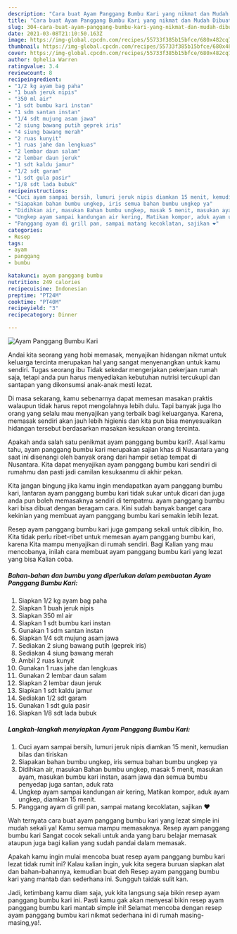 ```yaml
---
description: "Cara buat Ayam Panggang Bumbu Kari yang nikmat dan Mudah Dibuat"
title: "Cara buat Ayam Panggang Bumbu Kari yang nikmat dan Mudah Dibuat"
slug: 304-cara-buat-ayam-panggang-bumbu-kari-yang-nikmat-dan-mudah-dibuat
date: 2021-03-08T21:10:50.163Z
image: https://img-global.cpcdn.com/recipes/55733f385b15bfce/680x482cq70/ayam-panggang-bumbu-kari-foto-resep-utama.jpg
thumbnail: https://img-global.cpcdn.com/recipes/55733f385b15bfce/680x482cq70/ayam-panggang-bumbu-kari-foto-resep-utama.jpg
cover: https://img-global.cpcdn.com/recipes/55733f385b15bfce/680x482cq70/ayam-panggang-bumbu-kari-foto-resep-utama.jpg
author: Ophelia Warren
ratingvalue: 3.4
reviewcount: 8
recipeingredient:
- "1/2 kg ayam bag paha"
- "1 buah jeruk nipis"
- "350 ml air"
- "1 sdt bumbu kari instan"
- "1 sdm santan instan"
- "1/4 sdt mujung asam jawa"
- "2 siung bawang putih geprek iris"
- "4 siung bawang merah"
- "2 ruas kunyit"
- "1 ruas jahe dan lengkuas"
- "2 lembar daun salam"
- "2 lembar daun jeruk"
- "1 sdt kaldu jamur"
- "1/2 sdt garam"
- "1 sdt gula pasir"
- "1/8 sdt lada bubuk"
recipeinstructions:
- "Cuci ayam sampai bersih, lumuri jeruk nipis diamkan 15 menit, kemudian bilas dan tiriskan"
- "Siapakan bahan bumbu ungkep, iris semua bahan bumbu ungkep ya"
- "Didihkan air, masukan Bahan bumbu ungkep, masak 5 menit, masukan ayam, masukan bumbu kari instan, asam jawa dan semua bumbu penyedap juga santan, aduk rata"
- "Ungkep ayam sampai kandungan air kering, Matikan kompor, aduk ayam ungkep, diamkan 15 menit."
- "Panggang ayam di grill pan, sampai matang kecoklatan, sajikan ❤️"
categories:
- Resep
tags:
- ayam
- panggang
- bumbu

katakunci: ayam panggang bumbu 
nutrition: 249 calories
recipecuisine: Indonesian
preptime: "PT24M"
cooktime: "PT40M"
recipeyield: "3"
recipecategory: Dinner

---
```



![Ayam Panggang Bumbu Kari](https://img-global.cpcdn.com/recipes/55733f385b15bfce/680x482cq70/ayam-panggang-bumbu-kari-foto-resep-utama.jpg)

Andai kita seorang yang hobi memasak, menyajikan hidangan nikmat untuk keluarga tercinta merupakan hal yang sangat menyenangkan untuk kamu sendiri. Tugas seorang ibu Tidak sekedar mengerjakan pekerjaan rumah saja, tetapi anda pun harus menyediakan kebutuhan nutrisi tercukupi dan santapan yang dikonsumsi anak-anak mesti lezat.

Di masa  sekarang, kamu sebenarnya dapat memesan masakan praktis walaupun tidak harus repot mengolahnya lebih dulu. Tapi banyak juga lho orang yang selalu mau menyajikan yang terbaik bagi keluarganya. Karena, memasak sendiri akan jauh lebih higienis dan kita pun bisa menyesuaikan hidangan tersebut berdasarkan masakan kesukaan orang tercinta. 



Apakah anda salah satu penikmat ayam panggang bumbu kari?. Asal kamu tahu, ayam panggang bumbu kari merupakan sajian khas di Nusantara yang saat ini disenangi oleh banyak orang dari hampir setiap tempat di Nusantara. Kita dapat menyajikan ayam panggang bumbu kari sendiri di rumahmu dan pasti jadi camilan kesukaanmu di akhir pekan.

Kita jangan bingung jika kamu ingin mendapatkan ayam panggang bumbu kari, lantaran ayam panggang bumbu kari tidak sukar untuk dicari dan juga anda pun boleh memasaknya sendiri di tempatmu. ayam panggang bumbu kari bisa dibuat dengan beragam cara. Kini sudah banyak banget cara kekinian yang membuat ayam panggang bumbu kari semakin lebih lezat.

Resep ayam panggang bumbu kari juga gampang sekali untuk dibikin, lho. Kita tidak perlu ribet-ribet untuk memesan ayam panggang bumbu kari, karena Kita mampu menyajikan di rumah sendiri. Bagi Kalian yang mau mencobanya, inilah cara membuat ayam panggang bumbu kari yang lezat yang bisa Kalian coba.

<!--inarticleads1-->

##### Bahan-bahan dan bumbu yang diperlukan dalam pembuatan Ayam Panggang Bumbu Kari:

1. Siapkan 1/2 kg ayam bag paha
1. Siapkan 1 buah jeruk nipis
1. Siapkan 350 ml air
1. Siapkan 1 sdt bumbu kari instan
1. Gunakan 1 sdm santan instan
1. Siapkan 1/4 sdt mujung asam jawa
1. Sediakan 2 siung bawang putih (geprek iris)
1. Sediakan 4 siung bawang merah
1. Ambil 2 ruas kunyit
1. Gunakan 1 ruas jahe dan lengkuas
1. Gunakan 2 lembar daun salam
1. Siapkan 2 lembar daun jeruk
1. Siapkan 1 sdt kaldu jamur
1. Sediakan 1/2 sdt garam
1. Gunakan 1 sdt gula pasir
1. Siapkan 1/8 sdt lada bubuk




<!--inarticleads2-->

##### Langkah-langkah menyiapkan Ayam Panggang Bumbu Kari:

1. Cuci ayam sampai bersih, lumuri jeruk nipis diamkan 15 menit, kemudian bilas dan tiriskan
1. Siapakan bahan bumbu ungkep, iris semua bahan bumbu ungkep ya
1. Didihkan air, masukan Bahan bumbu ungkep, masak 5 menit, masukan ayam, masukan bumbu kari instan, asam jawa dan semua bumbu penyedap juga santan, aduk rata
1. Ungkep ayam sampai kandungan air kering, Matikan kompor, aduk ayam ungkep, diamkan 15 menit.
1. Panggang ayam di grill pan, sampai matang kecoklatan, sajikan ❤️




Wah ternyata cara buat ayam panggang bumbu kari yang lezat simple ini mudah sekali ya! Kamu semua mampu memasaknya. Resep ayam panggang bumbu kari Sangat cocok sekali untuk anda yang baru belajar memasak ataupun juga bagi kalian yang sudah pandai dalam memasak.

Apakah kamu ingin mulai mencoba buat resep ayam panggang bumbu kari lezat tidak rumit ini? Kalau kalian ingin, yuk kita segera buruan siapkan alat dan bahan-bahannya, kemudian buat deh Resep ayam panggang bumbu kari yang mantab dan sederhana ini. Sungguh taidak sulit kan. 

Jadi, ketimbang kamu diam saja, yuk kita langsung saja bikin resep ayam panggang bumbu kari ini. Pasti kamu gak akan menyesal bikin resep ayam panggang bumbu kari mantab simple ini! Selamat mencoba dengan resep ayam panggang bumbu kari nikmat sederhana ini di rumah masing-masing,ya!.

